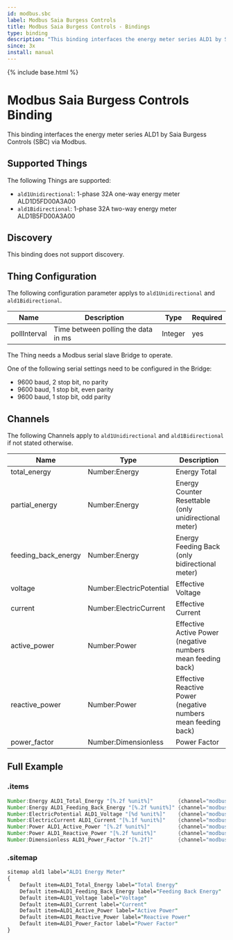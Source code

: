 ```yaml
---
id: modbus.sbc
label: Modbus Saia Burgess Controls
title: Modbus Saia Burgess Controls - Bindings
type: binding
description: "This binding interfaces the energy meter series ALD1 by Saia Burgess Controls (SBC) via Modbus."
since: 3x
install: manual
---
```


<!-- Attention authors: Do not edit directly. Please add your changes to the appropriate source repository -->

{% include base.html %}

# Modbus Saia Burgess Controls Binding

This binding interfaces the energy meter series ALD1 by Saia Burgess Controls (SBC) via Modbus.

## Supported Things

The following Things are supported:

- `ald1Unidirectional`: 1-phase 32A one-way energy meter ALD1D5FD00A3A00
- `ald1Bidirectional`:  1-phase 32A two-way energy meter ALD1B5FD00A3A00

## Discovery

This binding does not support discovery.

## Thing Configuration

The following configuration parameter applys to `ald1Unidirectional` and `ald1Bidirectional`.

| Name          | Description                              | Type    | Required |
|---------------|------------------------------------------|---------|----------|
| pollInterval  | Time between polling the data in ms      | Integer | yes      |

The Thing needs a Modbus serial slave Bridge to operate.

One of the following serial settings need to be configured in the Bridge:

- 9600 baud, 2 stop bit, no parity
- 9600 baud, 1 stop bit, even parity
- 9600 baud, 1 stop bit, odd parity

## Channels

The following Channels apply to `ald1Unidirectional` and `ald1Bidirectional` if not stated otherwise.

| Name                | Type                     | Description                                                   |
|---------------------|--------------------------|---------------------------------------------------------------|
| total_energy        | Number:Energy            | Energy Total                                                  |
| partial_energy      | Number:Energy            | Energy Counter Resettable (only unidirectional meter)         |
| feeding_back_energy | Number:Energy            | Energy Feeding Back (only bidirectional meter)                |
| voltage             | Number:ElectricPotential | Effective Voltage                                             |
| current             | Number:ElectricCurrent   | Effective Current                                             |
| active_power        | Number:Power             | Effective Active Power (negative numbers mean feeding back)   |
| reactive_power      | Number:Power             | Effective Reactive Power (negative numbers mean feeding back) |
| power_factor        | Number:Dimensionless     | Power Factor                                                  |

## Full Example

### .items

```java
Number:Energy ALD1_Total_Energy "[%.2f %unit%]"        {channel="modbus:ald1Bidirectional:8b6e85623b:total_energy"}
Number:Energy ALD1_Feeding_Back_Energy "[%.2f %unit%]" {channel="modbus:ald1Bidirectional:8b6e85623b:feeding_back_energy"}
Number:ElectricPotential ALD1_Voltage "[%d %unit%]"    {channel="modbus:ald1Bidirectional:8b6e85623b:voltage"}
Number:ElectricCurrent ALD1_Current "[%.1f %unit%]"    {channel="modbus:ald1Bidirectional:8b6e85623b:current"}
Number:Power ALD1_Active_Power "[%.2f %unit%]"         {channel="modbus:ald1Bidirectional:8b6e85623b:active_power"}
Number:Power ALD1_Reactive_Power "[%.2f %unit%]"       {channel="modbus:ald1Bidirectional:8b6e85623b:reactive_power"}
Number:Dimensionless ALD1_Power_Factor "[%.2f]"        {channel="modbus:ald1Bidirectional:8b6e85623b:power_factor"}
```

### .sitemap

```perl
sitemap ald1 label="ALD1 Energy Meter"
{
    Default item=ALD1_Total_Energy label="Total Energy"
    Default item=ALD1_Feeding_Back_Energy label="Feeding Back Energy"
    Default item=ALD1_Voltage label="Voltage"
    Default item=ALD1_Current label="Current"
    Default item=ALD1_Active_Power label="Active Power"
    Default item=ALD1_Reactive_Power label="Reactive Power"
    Default item=ALD1_Power_Factor label="Power Factor"
}
```
